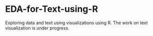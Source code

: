 # EDA-for-Text-using-R
Exploring data and text using visualizations using R.
The work on text visualization is under progress.
